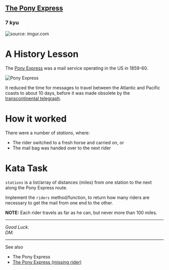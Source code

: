 <h2><a href=https://www.codewars.com/kata/5b18e9e06aefb52e1d0001e9/train/javascript target="_blank">The Pony Express</a></h2><h3>7 kyu</h3><img title="source: imgur.com" src="https://i.imgur.com/ta6gv1i.png?1"><h1 id="a-history-lesson">A History Lesson</h1><p>The <a href="https://en.wikipedia.org/wiki/Pony_Express" data-turbolinks="false" target="_blank">Pony Express</a> was a mail service operating in the US in 1859-60.</p><img title="Pony Express" src="https://i.imgur.com/oEqUjpP.png"><p>It reduced the time for messages to travel between the Atlantic and Pacific coasts to about 10 days, before it was made obsolete by the <a href="https://en.wikipedia.org/wiki/First_transcontinental_telegraph" data-turbolinks="false" target="_blank">transcontinental telegraph</a>.</p><h1 id="how-it-worked">How it worked</h1><p>There were a number of <em>stations</em>, where:</p><ul><li>The rider switched to a fresh horse and carried on, or</li><li>The mail bag was handed over to the next rider</li></ul><h1 id="kata-task">Kata Task</h1><p><code>stations</code> is a list/array of distances (miles) from one station to the next along the Pony Express route.</p><p>Implement the <code>riders</code> method/function, to return how many riders are necessary to get the mail from one end to the other.</p><p><strong>NOTE:</strong> Each rider travels as far as he can, but never more than 100 miles.</p><hr><p><em>Good Luck.<br>DM.</em></p><hr><p>See also</p><ul><li>The Pony Express</li><li><a href="https://www.codewars.com/kata/the-pony-express-missing-rider" data-turbolinks="false" target="_blank">The Pony Express (missing rider)</a></li></ul>
